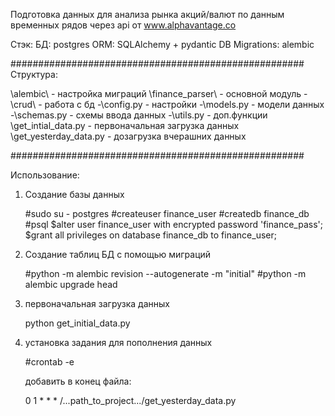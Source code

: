 Подготовка данных для анализа рынка акций/валют по данным временных рядов через api от www.alphavantage.co

Стэк:
    БД: postgres
    ORM: SQLAlchemy + pydantic
    DB Migrations: alembic

#####################################################
Структура:

\alembic\              - настройка миграций
\finance_parser\       - основной модуль
-\crud\                - работа с бд
-\config.py            - настройки
-\models.py            - модели данных
-\schemas.py           - схемы ввода данных
-\utils.py             - доп.функции
\get_intial_data.py    - первоначальная загрузка данных
\get_yesterday_data.py - дозагрузка вчерашних данных

#####################################################

Использование:

1) Создание базы данных

    #sudo su - postgres
    #createuser finance_user
    #createdb finance_db
    #psql
    $alter user finance_user with encrypted password 'finance_pass';
    $grant all privileges on database finance_db to finance_user;

2) Создание таблиц БД с помощью миграций

    #python -m alembic revision --autogenerate -m "initial"
    #python -m alembic upgrade head 

3) первоначальная загрузка данных

    python get_initial_data.py

4) установка задания для пополнения данных

    #crontab -e

    добавить в конец файла:

    0   1  *   *   * /...path_to_project.../get_yesterday_data.py